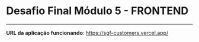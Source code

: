 # Desafio Final Módulo 5 - FRONTEND

---

**URL da aplicação funcionando**: https://sgf-customers.vercel.app/


